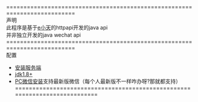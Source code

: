 ==========================================================================<br>
声明<br>
此程序是基于<a href="https://www.wxext.cn/home/developer.html">e小天</a>的httpapi开发的java api<br>
并非独立开发的java wechat api<br>
==========================================================================<br>
配置
+ [安装服务端](https://www.wxext.cn/app/install.html "安装e小天")
+ [jdk1.8+](https://www.oracle.com/java/technologies/ "Java")
+ [PC微信安装](https://pc.weixin.qq.com/ "微信 PC 版")支持最新版微信（每个人最新版不一样咋办呀?那就都支持）
===========================================================================<br>
